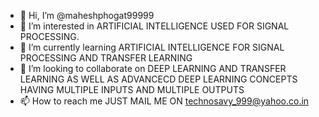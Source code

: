 - 👋 Hi, I’m @maheshphogat99999 
- 👀 I’m interested in ARTIFICIAL INTELLIGENCE USED FOR SIGNAL PROCESSING. 
- 🌱 I’m currently learning ARTIFICIAL INTELLIGENCE FOR SIGNAL PROCESSING AND TRANSFER LEARNING
- 💞️ I’m looking to collaborate on DEEP LEARNING AND TRANSFER LEARNING AS WELL AS ADVANCECD DEEP LEARNING CONCEPTS HAVING MULTIPLE INPUTS AND MULTIPLE OUTPUTS
- 📫 How to reach me JUST MAIL ME ON technosavy_999@yahoo.co.in

<!---
maheshphogat99999/maheshphogat99999 is a ✨ special ✨ repository because its `README.md` (this file) appears on your GitHub profile.
You can click the Preview link to take a look at your changes.
--->
